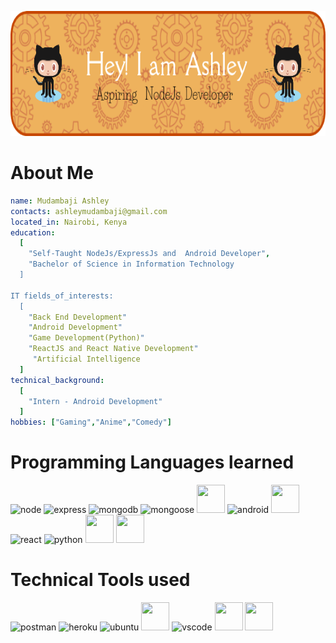 <p >
  <img  src="https://github.com/mudash-dev/mudash-dev/blob/master/new%20github-header-image.png" width="800" height="200"/>
</p>



# About Me
```yaml
name: Mudambaji Ashley
contacts: ashleymudambaji@gmail.com 
located_in: Nairobi, Kenya
education:
  [
    "Self-Taught NodeJs/ExpressJs and  Android Developer",
    "Bachelor of Science in Information Technology
  ]

IT fields_of_interests:
  [
    "Back End Development"
    "Android Development"
    "Game Development(Python)"
    "ReactJS and React Native Development"
     "Artificial Intelligence
  ]
technical_background:
  [
    "Intern - Android Development"
  ]
hobbies: ["Gaming","Anime","Comedy"]
```

# Programming  Languages learned 
<p align="left">  

<img src="https://cdn.jsdelivr.net/gh/devicons/devicon@latest/icons/nodejs/nodejs-original-wordmark.svg" alt="node" width="45" height="45"/>

<img src="https://cdn.jsdelivr.net/gh/devicons/devicon@latest/icons/express/express-original-wordmark.svg" alt="express" width="45" height="45"/>

<img src="https://cdn.jsdelivr.net/gh/devicons/devicon@latest/icons/mongodb/mongodb-original-wordmark.svg" alt="mongodb" width="45" height="45"/>
          
<img src="https://cdn.jsdelivr.net/gh/devicons/devicon@latest/icons/mongoose/mongoose-original-wordmark.svg" alt="mongoose" width="45" height="45"/>
          
<img src="https://cdn.jsdelivr.net/gh/devicons/devicon@latest/icons/javascript/javascript-original.svg" width="45" height="45"/>

<img src="https://cdn.jsdelivr.net/gh/devicons/devicon@latest/icons/android/android-plain.svg" alt="android" width="45" height="45"/>

<img src="https://cdn.jsdelivr.net/gh/devicons/devicon@latest/icons/kotlin/kotlin-original.svg" width="45" height="45"/>          
          
<img src="https://cdn.jsdelivr.net/gh/devicons/devicon@latest/icons/react/react-original.svg" alt="react" width="45" height="45"/>

<img src="https://cdn.jsdelivr.net/gh/devicons/devicon@latest/icons/python/python-original.svg" alt="python" width="45" height="45" />

<img src="https://cdn.jsdelivr.net/gh/devicons/devicon@latest/icons/html5/html5-plain-wordmark.svg" width="45" height="45"/>

<img src="https://cdn.jsdelivr.net/gh/devicons/devicon@latest/icons/css3/css3-plain-wordmark.svg" width="45" height="45"/>
                    
</p>


# Technical Tools used 
<p align="left">  

<img src="https://cdn.jsdelivr.net/gh/devicons/devicon@latest/icons/postman/postman-original.svg" alt="postman" width="45" height="45" />

<img src="https://cdn.jsdelivr.net/gh/devicons/devicon@latest/icons/heroku/heroku-original-wordmark.svg" alt="heroku" width="45" height="45"/>  

<img src="https://cdn.jsdelivr.net/gh/devicons/devicon@latest/icons/ubuntu/ubuntu-original.svg" alt="ubuntu" width="45" height="45"/>

<img src="https://cdn.jsdelivr.net/gh/devicons/devicon@latest/icons/androidstudio/androidstudio-original-wordmark.svg" width="45" height="45"/>

<img src="https://cdn.jsdelivr.net/gh/devicons/devicon@latest/icons/vscode/vscode-original.svg" alt="vscode" width="45" height="45"/>

<img src="https://cdn.jsdelivr.net/gh/devicons/devicon@latest/icons/pycharm/pycharm-original.svg" width="45" height="45"/>

<img src="https://cdn.jsdelivr.net/gh/devicons/devicon@latest/icons/git/git-plain-wordmark.svg" width="45" height="45"/>
  
</p>
